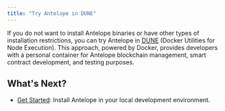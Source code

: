 ```yaml
---
title: "Try Antelope in DUNE"
---
```


If you do not want to install Antelope binaries or have other types of installation restrictions, you can try Antelope in [DUNE](https://github.com/AntelopeIO/DUNE) (Docker Utilities for Node Execution). This approach, powered by Docker, provides developers with a personal container for Antelope blockchain management, smart contract development, and testing purposes.

<!--
## Antelope Testnet

Experiment on the Antelope Testnet with the latest stable release of the Antelope software. Deploy your smart contracts, push actions, inspect your transactions and much more from an easy to use web interface. To start testing, [register](https://testnet.antelope.io/user?utm_source=devportal#signup) for an Antelope Developer Account.
-->

## What's Next?
- [Get Started](./02_development-environment/02_prerequisites.md): Install Antelope in your local development environment.
